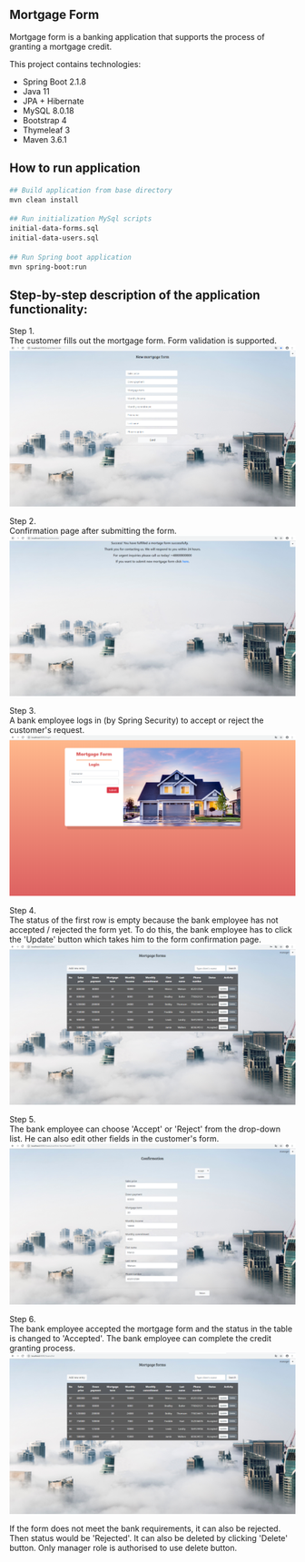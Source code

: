 Mortgage Form
---------------------------------------------

Mortgage form is a banking application that supports the process of granting a mortgage credit.

This project contains technologies:
- Spring Boot 2.1.8
- Java 11
- JPA + Hibernate
- MySQL 8.0.18
- Bootstrap 4
- Thymeleaf 3
- Maven 3.6.1

How to run application
---------------------------------------------
```bash
## Build application from base directory
mvn clean install

## Run initialization MySql scripts
initial-data-forms.sql
initial-data-users.sql

## Run Spring boot application
mvn spring-boot:run

```

Step-by-step description of the application functionality:
---------------------------------------------
Step 1. <br> 
The customer fills out the mortgage form. Form validation is supported.
![](src/main/resources/static/images/screens/screen1.png)

Step 2. <br> 
Confirmation page after submitting the form.
![](src/main/resources/static/images/screens/screen2.png)

Step 3. <br> 
A bank employee logs in (by Spring Security) to accept or reject the customer's request.
![](src/main/resources/static/images/screens/screen3.png)

Step 4. <br>
The status of the first row is empty because the bank employee has not accepted / rejected the form yet. 
To do this, the bank employee has to click the 'Update' button which takes him to the form confirmation page.
![](src/main/resources/static/images/screens/screen4.png)

Step 5. <br>
The bank employee can choose 'Accept' or 'Reject' from the drop-down list. He can also edit other fields in the customer's form.
![](src/main/resources/static/images/screens/screen5.png)

Step 6. <br>
The bank employee accepted the mortgage form and the status in the table is changed to 'Accepted'. The bank employee can complete the credit granting process.
![](src/main/resources/static/images/screens/screen6.png)

If the form does not meet the bank requirements, it can also be rejected. Then status would be 'Rejected'. It can also be deleted by clicking 'Delete' button. Only manager role is authorised to use delete button.